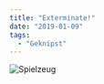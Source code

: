 ```yaml
---
title: "Exterminate!"
date: "2019-01-09"
tags:
  - "Geknipst"
---
```


![Spielzeug](/images/146C76AF-EB05-486D-9609-2BEFDE183DD0-623x1024.jpeg)
